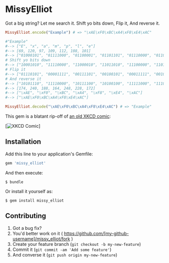 # MissyElliot

Got a big string?
Let me search it.
Shift yo bits down,
Flip it,
And reverse it.

```ruby
MissyElliot.encode("Example") # => "\xAE\xF0\xBC\xA4\xF8\xE4\xAC"

#"Example"
#--> ["E", "x", "a", "m", "p", "l", "e"]
#--> [69, 120, 97, 109, 112, 108, 101]
#--> ["01000101", "01111000", "01100001", "01101101", "01110000", "01101100", "01100101"]
# Shift yo bits down
#--> ["10001010", "11110000", "11000010", "11011010", "11100000", "11011000", "11001010"]
# Flip it
#--> ["01110101", "00001111", "00111101", "00100101", "00011111", "00100111", "00110101"]
# And reverse it
#--> ["10101110", "11110000", "10111100", "10100100", "11111000", "11100100", "10101100"]
#--> [174, 240, 188, 164, 248, 228, 172]
#--> ["\xAE", "\xF0", "\xBC", "\xA4", "\xF8", "\xE4", "\xAC"]
#--> ["\xAE\xF0\xBC\xA4\xF8\xE4\xAC"]

MissyElliot.decode("\xAE\xF0\xBC\xA4\xF8\xE4\xAC") # => "Example"
```

This gem is a blatant rip-off of [an old XKCD comic](http://xkcd.com/153/):

[![XKCD Comic](http://imgs.xkcd.com/comics/cryptography.png)]

## Installation

Add this line to your application's Gemfile:

```ruby
gem 'missy_elliot'
```

And then execute:

    $ bundle

Or install it yourself as:

    $ gem install missy_elliot

## Contributing

1. Got a bug fix?
2. You'd better work on it    ( https://github.com/[my-github-username]/missy_elliot/fork )
3. Create your feature branch (`git checkout -b my-new-feature`)
4. Commit it                  (`git commit -am 'Add some feature'`)
5. And converse it            (`git push origin my-new-feature`)
